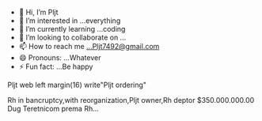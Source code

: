 - 👋 Hi, I’m Pljt
- 👀 I’m interested in ...everything
- 🌱 I’m currently learning ...coding
- 💞️ I’m looking to collaborate on ...
- 📫 How to reach me ...Pljt7492@gmail.com
- 😄 Pronouns: ...Whatever
- ⚡ Fun fact: ...Be happy

<!---
pljtav/pljtav is a ✨ special ✨ repository because its `README.md` (this file) appears on your GitHub profile.
You can click the Preview link to take a look at your changes.
--->
<html>Pljt web
<head>left margin(16) write"Pljt ordering"


<text>Rh in bancruptcy,with reorganization,Pljt owner,Rh deptor
$350.000.000.00 Dug Teretnicom prema Rh...
